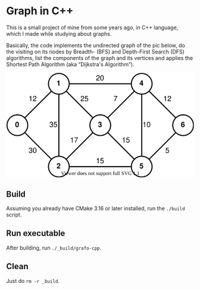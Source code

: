 # Graph in C++

This is a small project of mine from some years ago, in C++ language, which I made while studying
about graphs.

Basically, the code implements the undirected graph of the pic below, do the visiting on its nodes
by Breadth- (BFS) and Depth-First Search (DFS) algorithms, list the components of the graph and
its vertices and applies the Shortest Path Algorithm (aka &ldquo;Dijkstra's Algorithm&rdquo;).

![Undirected graph](https://raw.githubusercontent.com/rddevitte/grafo-cpp/master/graph.svg)

## Build

Assuming you already have CMake 3.16 or later installed, run the `./build` script.

## Run executable

After building, run `./_build/grafo-cpp`.

## Clean

Just do `rm -r _build`.
